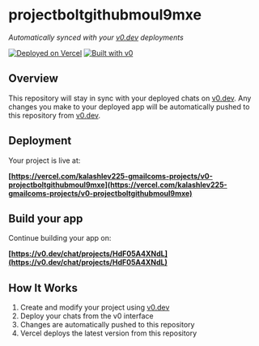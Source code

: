 # projectboltgithubmoul9mxe

*Automatically synced with your [v0.dev](https://v0.dev) deployments*

[![Deployed on Vercel](https://img.shields.io/badge/Deployed%20on-Vercel-black?style=for-the-badge&logo=vercel)](https://vercel.com/kalashlev225-gmailcoms-projects/v0-projectboltgithubmoul9mxe)
[![Built with v0](https://img.shields.io/badge/Built%20with-v0.dev-black?style=for-the-badge)](https://v0.dev/chat/projects/HdF05A4XNdL)

## Overview

This repository will stay in sync with your deployed chats on [v0.dev](https://v0.dev).
Any changes you make to your deployed app will be automatically pushed to this repository from [v0.dev](https://v0.dev).

## Deployment

Your project is live at:

**[https://vercel.com/kalashlev225-gmailcoms-projects/v0-projectboltgithubmoul9mxe](https://vercel.com/kalashlev225-gmailcoms-projects/v0-projectboltgithubmoul9mxe)**

## Build your app

Continue building your app on:

**[https://v0.dev/chat/projects/HdF05A4XNdL](https://v0.dev/chat/projects/HdF05A4XNdL)**

## How It Works

1. Create and modify your project using [v0.dev](https://v0.dev)
2. Deploy your chats from the v0 interface
3. Changes are automatically pushed to this repository
4. Vercel deploys the latest version from this repository
